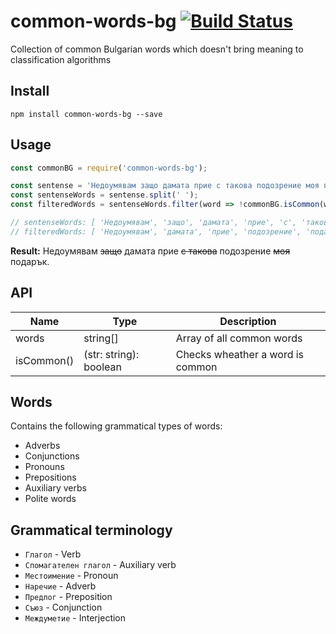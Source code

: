 # common-words-bg [![Build Status](https://travis-ci.org/tsvetomirnik/common-words-bg.svg?branch=master)](https://travis-ci.org/tsvetomirnik/common-words-bg)

Collection of common Bulgarian words which doesn't bring meaning to classification algorithms


## Install

```
npm install common-words-bg --save
```


## Usage

```js
const commonBG = require('common-words-bg');

const sentense = 'Недоумявам защо дамата прие с такова подозрение моя подарък.';
const sentenseWords = sentense.split(' ');
const filteredWords = sentenseWords.filter(word => !commonBG.isCommon(word));

// sentenseWords: [ 'Недоумявам', 'защо', 'дамата', 'прие', 'с', 'такова', 'подозрение', 'моя', 'подарък.' ]
// filteredWords: [ 'Недоумявам', 'дамата', 'прие', 'подозрение', 'подарък.' ]
```

**Result:** Недоумявам ~~защо~~ дамата прие ~~с такова~~ подозрение ~~моя~~ подарък.


## API

| Name       | Type                   | Description                                    |
|------------|------------------------|------------------------------------------------|
| words      | string[]               | Array of all common words                      |
| isCommon() | (str: string): boolean | Checks wheather a word is common               |


## Words

Contains the following grammatical types of words:
- Adverbs
- Conjunctions
- Pronouns
- Prepositions
- Auxiliary verbs
- Polite words


## Grammatical terminology

- `Глагол` - Verb
- `Спомагателен глагол` - Auxiliary verb
- `Местоимение` - Pronoun
- `Наречие` - Adverb
- `Предлог` - Preposition
- `Съюз` - Conjunction
- `Междуметие` - Interjection
